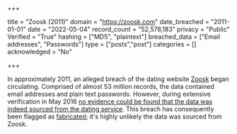 +++

title = "Zoosk (2011)"
domain = "https://zoosk.com"
date_breached = "2011-01-01"
date = "2022-05-04"
record_count = "52,578,183"
privacy = "Public"
Verified = "True"
hashing = ["MD5", "plaintext"]
breached_data = ["Email addresses", "Passwords"]
type = ["posts","post"]
categories = []
acknowledged = "No"


+++


In approximately 2011, an alleged breach of the dating website <a href="https://www.zoosk.com/" target="_blank" rel="noopener">Zoosk</a> began circulating. Comprised of almost 53 million records, the data contained email addresses and plain text passwords. However, during extensive verification in May 2016 <a href="https://www.troyhunt.com/heres-how-i-verify-data-breaches/" target="_blank" rel="noopener">no evidence could be found that the data was indeed sourced from the dating service</a>. This breach has consequently been flagged as <a href="https://www.troyhunt.com/introducing-fabricated-data-breaches-to-have-i-been-pwned" target="_blank" rel="noopener">fabricated</a>; it's highly unlikely the data was sourced from Zoosk.


